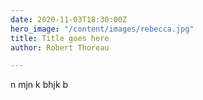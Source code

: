 ```yaml
---
date: 2020-11-03T18:30:00Z
hero_image: "/content/images/rebecca.jpg"
title: Title goes here
author: Robert Thoreau

---
```

n mjn k bhjk b